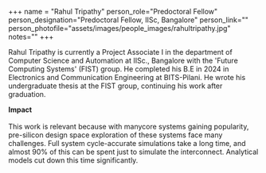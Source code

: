 +++
name = "Rahul Tripathy"
person_role="Predoctoral Fellow"
person_designation="Predoctoral Fellow, IISc, Bangalore"
person_link=""
person_photofile="assets/images/people_images/rahultripathy.jpg"
notes=""
+++

Rahul Tripathy is currently a Project Associate I in the department of Computer Science and Automation at IISc., Bangalore with the 'Future Computing Systems' (FIST) group. He completed his B.E in 2024 in Electronics and Communication Engineering at BITS-Pilani. He wrote his undergraduate thesis at the FIST group, continuing his work after graduation. 


<b>Impact</b>
<br><br>
This work is relevant because with manycore systems gaining popularity, pre-silicon design space exploration of these systems face many challenges. Full system cycle-accurate simulations take a long time, and almost 90% of this can be spent just to simulate the interconnect. Analytical models cut down this time significantly. 